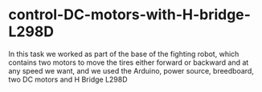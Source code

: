 # control-DC-motors-with-H-bridge-L298D
In this task we worked as part of the base of the fighting robot, which contains two motors to move the tires either forward or backward and at any speed we want, and we used the Arduino, power source, breedboard, two DC motors and H Bridge L298D
